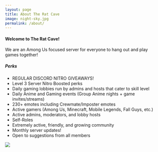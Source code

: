 ```yaml
---
layout: page
title: About The Rat Cave
image: night-sky.jpg
permalink: /about/
---
```


#### Welcome to The Rat Cave! ####

We are an Among Us focused server for everyone to hang out and play games together!

##### Perks #####
- REGULAR DISCORD NITRO GIVEAWAYS!
- Level 3 Server Nitro Boosted perks
- Daily gaming lobbies run by admins and hosts that cater to skill level
- Daily Anime and Gaming events (Group Anime nights + game invites/streams)
- 230+ emotes including Crewmate/Imposter emotes
- Active gamers (Among Us, Minecraft, Mobile Legends, Fall Guys, etc.)
- Active admins, moderators, and lobby hosts
- Self-Roles
- Extremely active, friendly, and growing community
- Monthly server updates!
- Open to suggestions from all members


![]({{site.baseurl}}/img/RatCaveWelcome.jpg)
